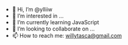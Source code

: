 - 👋 Hi, I’m @ylliiw
- 👀 I’m interested in ...
- 🌱 I’m currently learning JavaScript
- 💞️ I’m looking to collaborate on ...
- 📫 How to reach me: willytasca@gmail.com

<!---
ylliiw/ylliiw is a ✨ special ✨ repository because its `README.md` (this file) appears on your GitHub profile.
You can click the Preview link to take a look at your changes.
--->
